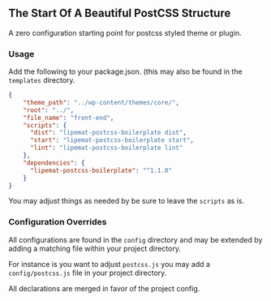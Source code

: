 ## The Start Of A Beautiful PostCSS Structure

A zero configuration starting point for postcss styled theme or plugin.

 
### Usage
Add the following to your package.json. (this may also be found in the `templates` directory.

```json
{
    "theme_path": "../wp-content/themes/core/",
    "root": "../",
    "file_name": "front-end",
    "scripts": {
      "dist": "lipemat-postcss-boilerplate dist",
      "start": "lipemat-postcss-boilerplate start",
      "lint": "lipemat-postcss-boilerplate lint"
    },
    "dependencies": {
      "lipemat-postcss-boilerplate": "^1.1.0"
    }
}

```

You may adjust things as needed by be sure to leave the `scripts` as is.


### Configuration Overrides
All configurations are found in the `config` directory and may be extended by adding a matching file within your project directory.

For instance is you want to adjust `postcss.js` you may add a `config/postcss.js` file in your project directory.

All declarations are merged in favor of the project config.
